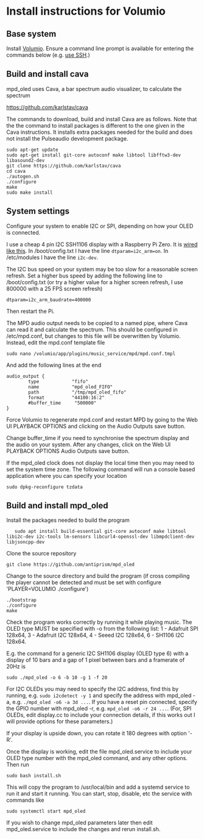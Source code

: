 # Install instructions for Volumio

## Base system

Install [Volumio](https://volumio.org/). Ensure a command line prompt is
available for entering the commands below (e.g.
[use SSH](https://volumio.github.io/docs/User_Manual/SSH.html).)

## Build and install cava

mpd_oled uses Cava, a bar spectrum audio visualizer, to calculate the spectrum
   
   <https://github.com/karlstav/cava>

The commands to download, build and install Cava are as follows. Note that
the the command to install packages is different to the one given in the Cava
instructions. It installs extra packages needed for the build and does not
install the Pulseaudio development package.
```
sudo apt-get update
sudo apt-get install git-core autoconf make libtool libfftw3-dev libasound2-dev
git clone https://github.com/karlstav/cava
cd cava
./autogen.sh
./configure
make
sudo make install
```

## System settings

Configure your system to enable I2C or SPI, depending on how your OLED
is connected.

I use a cheap 4 pin I2C SSH1106 display with a Raspberry Pi Zero. It is
[wired like this](https://www.14core.com/wp-content/uploads/2016/11/Raspberry-Pi-2-OLED_Screen-WIring-Diagram-Monocrome-I2C.jpg). In /boot/config.txt I
have the line `dtparam=i2c_arm=on`. In /etc/modules I have the line `i2c-dev`.

The I2C bus speed on your system may be too slow for a reasonable screen
refresh. Set a higher bus speed by adding the
following line to /boot/config.txt (or try a higher value for a higher
screen refresh, I use 800000 with a 25 FPS screen refresh)
```
dtparam=i2c_arm_baudrate=400000
```
Then restart the Pi.

The MPD audio output needs to be copied to a named pipe, where Cava can
read it and calculate the spectrum. This should be configured in /etc/mpd.conf,
but changes to this file will be overwritten by Volumio. Instead, edit the
mpd.conf template file
```
sudo nano /volumio/app/plugins/music_service/mpd/mpd.conf.tmpl
```
And add the following lines at the end
```
audio_output {
        type            "fifo"
        name            "mpd_oled_FIFO"
        path            "/tmp/mpd_oled_fifo"
        format          "44100:16:2"
        #buffer_time     "500000"
}
```
Force Volumio to regenerate mpd.conf and restart MPD by going to
the Web UI PLAYBACK OPTIONS and clicking on the Audio Outputs save button.

Change buffer_time if you need to synchronise the spectrum display
and the audio on your system. After any changes, click on the Web UI
PLAYBACK OPTIONS Audio Outputs save button.

If the mpd_oled clock does not display the local time then you may need
to set the system time zone. The following command will run a console
based application where you can specify your location
```
sudo dpkg-reconfigure tzdata
```

## Build and install mpd_oled

Install the packages needed to build the program
```
   sudo apt install build-essential git-core autoconf make libtool libi2c-dev i2c-tools lm-sensors libcurl4-openssl-dev libmpdclient-dev libjsoncpp-dev
```
Clone the source repository
```
git clone https://github.com/antiprism/mpd_oled
```
Change to the source directory and build the program (if cross compiling
the player cannot be detected and must be set with configure
'PLAYER=VOLUMIO ./configure')
```
./bootstrap
./configure
make
```
Check the program works correctly by running it while playing music.
The OLED type MUST be specified with -o from the following list:
    1 - Adafruit SPI 128x64,
    3 - Adafruit I2C 128x64,
    4 - Seeed I2C 128x64,
    6 - SH1106 I2C 128x64.

E.g. the command for a generic I2C SH1106 display (OLED type 6) with
a display of 10 bars and a gap of 1 pixel between bars and a framerate
of 20Hz is
```
sudo ./mpd_oled -o 6 -b 10 -g 1 -f 20
```
For I2C OLEDs you may need to specify the I2C address, find this by running,
e.g. `sudo i2cdetect -y 1` and specify the address with mpd_oled -a,
e.g. `./mpd_oled -o6 -a 3d ...`. If you have a reset pin connected, specify
the GPIO number with mpd_oled -r, e.g. `mpd_oled -o6 -r 24 ...`. (For, SPI
OLEDs, edit display.cc to include your connection details, if this works
out I will provide options for these parameters.)

If your display is upside down, you can rotate it 180 degrees with option '-R'.

Once the display is working, edit the file mpd_oled.service to include
your OLED type number with the mpd_oled command, and any other options.
Then run
```
sudo bash install.sh
```
This will copy the program to /usr/local/bin and add a systemd service
to run it and start it running. You can start, stop, disable, etc the
service with commands like
```
sudo systemctl start mpd_oled
```
If you wish to change mpd_oled parameters later then edit mpd_oled.service
to include the changes and rerun install.sh.


